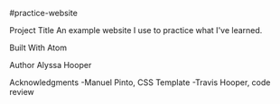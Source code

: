 #practice-website

Project Title
An example website I use to practice what I've learned. 

Built With
Atom

Author
Alyssa Hooper

Acknowledgments
-Manuel Pinto, CSS Template
-Travis Hooper, code review
